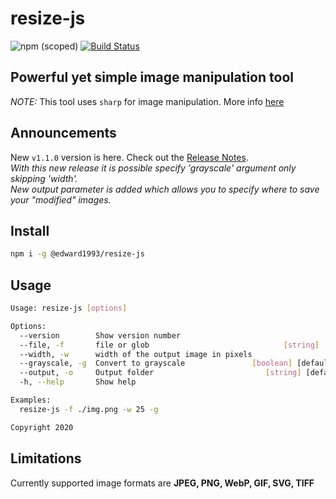 # resize-js

![npm (scoped)](https://img.shields.io/npm/v/@edward1993/resize-js?style=flat-square)
[![Build Status](https://travis-ci.org/edward93/resize-js.svg?branch=master)](https://travis-ci.org/edward93/resize-js)

## Powerful yet simple image manipulation tool

_NOTE:_ This tool uses `sharp` for image manipulation. More info [here](https://github.com/lovell/sharp)

## Announcements

New `v1.1.0` version is here. Check out the [Release Notes](./docs/releaseNotes.md).\
*With this new release it is possible specify 'grayscale' argument only skipping 'width'.*\
*New output parameter is added which allows you to specify where to save your "modified" images.*

## Install

```bash
npm i -g @edward1993/resize-js
```

## Usage

```bash
Usage: resize-js [options]

Options:
  --version        Show version number                                 [boolean]
  --file, -f       file or glob                              [string] [required]
  --width, -w      width of the output image in pixels                  [number]
  --grayscale, -g  Convert to grayscale               [boolean] [default: false]
  --output, -o     Output folder                         [string] [default: "."]
  -h, --help       Show help                                           [boolean]

Examples:
  resize-js -f ./img.png -w 25 -g

Copyright 2020
```

### 

## Limitations

Currently supported image formats are **JPEG, PNG, WebP, GIF, SVG, TIFF**
